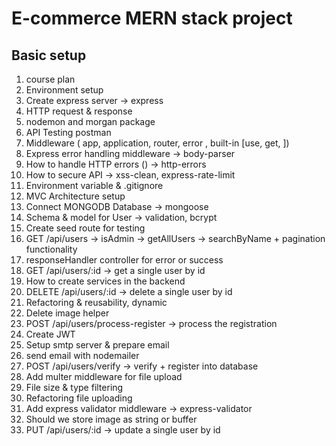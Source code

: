 # E-commerce MERN stack project

## Basic setup

1. course plan
2. Environment setup
3. Create express server -> express
4. HTTP request & response
5. nodemon and morgan package
6. API Testing postman
7. Middleware ( app, application, router, error , built-in [use, get, ])
8. Express error handling middleware -> body-parser
9. How to handle HTTP errors () -> http-errors
10. How to secure API -> xss-clean, express-rate-limit
11. Environment variable & .gitignore
12. MVC Architecture setup
13. Connect MONGODB Database -> mongoose
14. Schema & model for User -> validation, bcrypt
15. Create seed route for testing
16. GET /api/users -> isAdmin -> getAllUsers -> searchByName + pagination functionality
17. responseHandler controller for error or success
18. GET /api/users/:id -> get a single user by id
19. How to create services in the backend
20. DELETE /api/users/:id -> delete a single user by id
21. Refactoring & reusability, dynamic
22. Delete image helper
23. POST /api/users/process-register -> process the registration
24. Create JWT
25. Setup smtp server & prepare email
26. send email with nodemailer
27. POST /api/users/verify -> verify + register into database
28. Add multer middleware for file upload
29. File size & type filtering
30. Refactoring file uploading
31. Add express validator middleware -> express-validator
32. Should we store image as string or buffer
33. PUT /api/users/:id -> update a single user by id
